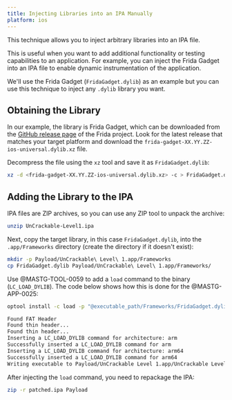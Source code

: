 ```yaml
---
title: Injecting Libraries into an IPA Manually
platform: ios
---
```


This technique allows you to inject arbitrary libraries into an IPA file.

This is useful when you want to add additional functionality or testing capabilities to an application. For example, you can inject the Frida Gadget into an IPA file to enable dynamic instrumentation of the application.

We'll use the Frida Gadget (`FridaGadget.dylib`) as an example but you can use this technique to inject any `.dylib` library you want.

## Obtaining the Library

In our example, the library is Frida Gadget, which can be downloaded from the [GitHub release page](https://github.com/frida/frida/releases) of the Frida project. Look for the latest release that matches your target platform and download the `frida-gadget-XX.YY.ZZ-ios-universal.dylib.xz` file.

Decompress the file using the `xz` tool and save it as `FridaGadget.dylib`:

```bash
xz -d <frida-gadget-XX.YY.ZZ-ios-universal.dylib.xz> -c > FridaGadget.dylib
```

## Adding the Library to the IPA

IPA files are ZIP archives, so you can use any ZIP tool to unpack the archive:

```bash
unzip UnCrackable-Level1.ipa
```

Next, copy the target library, in this case `FridaGadget.dylib`, into the `.app/Frameworks` directory (create the directory if it doesn't exist):

```bash
mkdir -p Payload/UnCrackable\ Level\ 1.app/Frameworks
cp FridaGadget.dylib Payload/UnCrackable\ Level\ 1.app/Frameworks/
```

Use @MASTG-TOOL-0059 to add a `load` command to the binary (`LC_LOAD_DYLIB`). The code below shows how this is done for the @MASTG-APP-0025:

```bash
optool install -c load -p "@executable_path/Frameworks/FridaGadget.dylib"  -t Payload/UnCrackable\ Level\ 1.app/UnCrackable\ Level\ 1

Found FAT Header
Found thin header...
Found thin header...
Inserting a LC_LOAD_DYLIB command for architecture: arm
Successfully inserted a LC_LOAD_DYLIB command for arm
Inserting a LC_LOAD_DYLIB command for architecture: arm64
Successfully inserted a LC_LOAD_DYLIB command for arm64
Writing executable to Payload/UnCrackable Level 1.app/UnCrackable Level 1...
```

After injecting the `load` command, you need to repackage the IPA:

```bash
zip -r patched.ipa Payload
```
